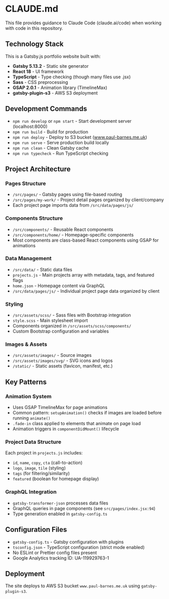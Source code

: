 # CLAUDE.md

This file provides guidance to Claude Code (claude.ai/code) when working with code in this repository.

## Technology Stack

This is a Gatsby.js portfolio website built with:
- **Gatsby 5.13.2** - Static site generator
- **React 18** - UI framework  
- **TypeScript** - Type checking (though many files use .jsx)
- **Sass** - CSS preprocessing
- **GSAP 2.0.1** - Animation library (TimelineMax)
- **gatsby-plugin-s3** - AWS S3 deployment

## Development Commands

- `npm run develop` or `npm start` - Start development server (localhost:8000)
- `npm run build` - Build for production
- `npm run deploy` - Deploy to S3 bucket (www.paul-barnes.me.uk)
- `npm run serve` - Serve production build locally
- `npm run clean` - Clean Gatsby cache
- `npm run typecheck` - Run TypeScript checking

## Project Architecture

### Pages Structure
- `/src/pages/` - Gatsby pages using file-based routing
- `/src/pages/my-work/` - Project detail pages organized by client/company
- Each project page imports data from `/src/data/pages/js/`

### Components Structure
- `/src/components/` - Reusable React components
- `/src/components/home/` - Homepage-specific components
- Most components are class-based React components using GSAP for animations

### Data Management
- `/src/data/` - Static data files
- `projects.js` - Main projects array with metadata, tags, and featured flags
- `home.json` - Homepage content via GraphQL
- `/src/data/pages/js/` - Individual project page data organized by client

### Styling
- `/src/assets/scss/` - Sass files with Bootstrap integration
- `style.scss` - Main stylesheet import
- Components organized in `/src/assets/scss/components/`
- Custom Bootstrap configuration and variables

### Images & Assets
- `/src/assets/images/` - Source images
- `/src/assets/images/svg/` - SVG icons and logos
- `/static/` - Static assets (favicon, manifest, etc.)

## Key Patterns

### Animation System
- Uses GSAP TimelineMax for page animations
- Common pattern: `setupAnimation()` checks if images are loaded before running `animate()`
- `.fade-in` class applied to elements that animate on page load
- Animation triggers in `componentDidMount()` lifecycle

### Project Data Structure
Each project in `projects.js` includes:
- `id`, `name`, `copy`, `cta` (call-to-action)
- `logo`, `image`, `tile` (styling)
- `tags` (for filtering/similarity)
- `featured` (boolean for homepage display)

### GraphQL Integration
- `gatsby-transformer-json` processes data files
- GraphQL queries in page components (see `src/pages/index.jsx:94`)
- Type generation enabled in `gatsby-config.ts`

## Configuration Files

- `gatsby-config.ts` - Gatsby configuration with plugins
- `tsconfig.json` - TypeScript configuration (strict mode enabled)
- No ESLint or Prettier config files present
- Google Analytics tracking ID: UA-119929763-1

## Deployment

The site deploys to AWS S3 bucket `www.paul-barnes.me.uk` using `gatsby-plugin-s3`.